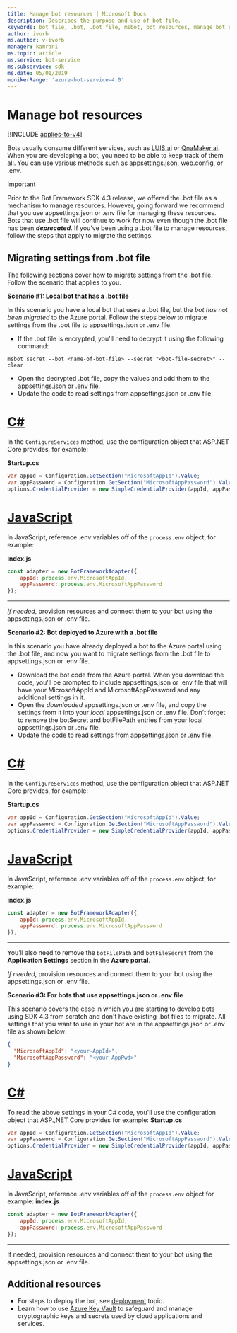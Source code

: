 ```yaml
---
title: Manage bot resources | Microsoft Docs
description: Describes the purpose and use of bot file.
keywords: bot file, .bot, .bot file, msbot, bot resources, manage bot resources
author: ivorb
ms.author: v-ivorb
manager: kamrani
ms.topic: article
ms.service: bot-service
ms.subservice: sdk
ms.date: 05/01/2019
monikerRange: 'azure-bot-service-4.0'
---
```


# Manage bot resources

[!INCLUDE [applies-to-v4](../includes/applies-to.md)]

Bots usually consume different services, such as [LUIS.ai](https://luis.ai) or [QnaMaker.ai](https://qnamaker.ai). When you are developing a bot, you need to be able to keep track of them all. You can use various methods such as appsettings.json, web.config, or .env. 

> [!IMPORTANT]
> Prior to the Bot Framework SDK 4.3 release, we offered the .bot file as a mechanism to manage resources. However, going forward we recommend that you use appsettings.json or .env file for managing these resources. Bots that use .bot file will continue to work for now even though the .bot file has been **_deprecated_**. If you've been using a .bot file to manage resources, follow the steps that apply to migrate the settings. 

## Migrating settings from .bot file
The following sections cover how to migrate settings from the .bot file. Follow the scenario that applies to you.

**Scenario #1: Local bot that has a .bot file**

In this scenario you have a local bot that uses a .bot file, but the _bot has not been migrated_ to the Azure portal. Follow the steps below to migrate settings from the .bot file to appsettings.json or .env file.

- If the .bot file is encrypted, you'll need to decrypt it using the following command:

```cli
msbot secret --bot <name-of-bot-file> --secret "<bot-file-secret>" --clear
```

- Open the decrypted .bot file, copy the values and add them to the appsettings.json or .env file.
- Update the code to read settings from appsettings.json or .env file.

# [C#](#tab/csharp)

In the `ConfigureServices` method, use the configuration object that ASP.NET Core provides, for example: 

**Startup.cs**
```csharp
var appId = Configuration.GetSection("MicrosoftAppId").Value;
var appPassword = Configuration.GetSection("MicrosoftAppPassword").Value;
options.CredentialProvider = new SimpleCredentialProvider(appId, appPassword);
```
# [JavaScript](#tab/js)

In JavaScript, reference .env variables off of the `process.env` object, for example:
   
**index.js**

```js
const adapter = new BotFrameworkAdapter({
    appId: process.env.MicrosoftAppId,
    appPassword: process.env.MicrosoftAppPassword
});
```
---

*If needed*, provision resources and connect them to your bot using the appsettings.json or .env file.

**Scenario #2: Bot deployed to Azure with a .bot file**

In this scenario you have already deployed a bot to the Azure portal using the .bot file, and now you want to migrate settings from the .bot file to appsettings.json or .env file.

- Download the bot code from the Azure portal. When you download the code, you'll be prompted to include appsettings.json or .env file that will have your MicrosoftAppId and MicrosoftAppPassword and any additional settings in it. 
- Open the _downloaded_ appsettings.json or .env file, and copy the settings from it into your _local_ appsettings.json or .env file. Don't forget to remove the botSecret and botFilePath entries from your local appsettings.json or .env file.
- Update the code to read settings from appsettings.json or .env file.

# [C#](#tab/csharp)
In the `ConfigureServices` method, use the configuration object that ASP.NET Core provides, for example: 

**Startup.cs**
```csharp
var appId = Configuration.GetSection("MicrosoftAppId").Value;
var appPassword = Configuration.GetSection("MicrosoftAppPassword").Value;
options.CredentialProvider = new SimpleCredentialProvider(appId, appPassword);
```
# [JavaScript](#tab/js)
In JavaScript, reference .env variables off of the `process.env` object, for example:
   
**index.js**

```js
const adapter = new BotFrameworkAdapter({
    appId: process.env.MicrosoftAppId,
    appPassword: process.env.MicrosoftAppPassword
});
```
---

You’ll also need to remove the `botFilePath` and `botFileSecret` from the **Application Settings** section in the **Azure portal**.

*If needed*, provision resources and connect them to your bot using the appsettings.json or .env file.

**Scenario #3: For bots that use appsettings.json or .env file**

This scenario covers the case in which you are starting to develop bots using SDK 4.3 from scratch and don't have existing .bot files to migrate. All settings that you want to use in your bot are in the appsettings.json or .env file as shown below:

```JSON
{
  "MicrosoftAppId": "<your-AppId>",
  "MicrosoftAppPassword": "<your-AppPwd>"
}
```

# [C#](#tab/csharp)

To read the above settings in your C# code, you'll use the configuration object that ASP.,NET Core provides for example:
**Startup.cs**
```csharp
var appId = Configuration.GetSection("MicrosoftAppId").Value;
var appPassword = Configuration.GetSection("MicrosoftAppPassword").Value;
options.CredentialProvider = new SimpleCredentialProvider(appId, appPassword);
```

# [JavaScript](#tab/js)
In JavaScript, reference .env variables off of the `process.env` object for example:
**index.js**
```js
const adapter = new BotFrameworkAdapter({
    appId: process.env.MicrosoftAppId,
    appPassword: process.env.MicrosoftAppPassword
});
```

---

If needed, provision resources and connect them to your bot using the appsettings.json or .env file.

## Additional resources
- For steps to deploy the bot, see [deployment](../bot-builder-deploy-az-cli.md) topic.
- Learn how to use [Azure Key Vault](https://docs.microsoft.com/en-us/azure/key-vault/key-vault-overview) to safeguard and manage cryptographic keys and secrets used by cloud applications and services.

